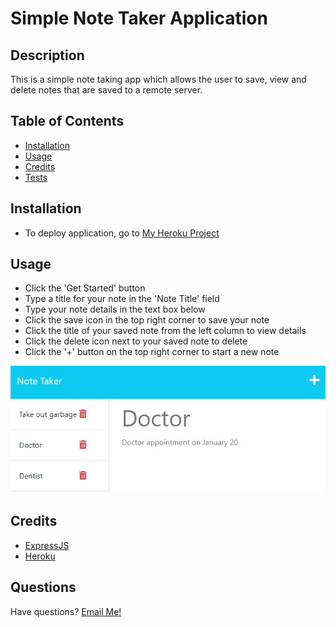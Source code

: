 # Simple Note Taker Application
    
  ## Description
  
  This is a simple note taking app which allows the user to save, view and delete notes that are saved to a remote server. 
  
  ## Table of Contents
  
  - [Installation](#installation)
  - [Usage](#usage)
  - [Credits](#credits)
  - [Tests](#tests)
  
  ## Installation

  * To deploy application, go to [My Heroku Project](https://whispering-lake-09940.herokuapp.com/)

  ## Usage

  * Click the 'Get Started' button
  * Type a title for your note in the 'Note Title' field
  * Type your note details in the text box below
  * Click the save icon in the top right corner to save your note
  * Click the title of your saved note from the left column to view details
  * Click the delete icon next to your saved note to delete
  * Click the '+' button on the top right corner to start a new note  

  ![Screenshot](public/images/screenshot.jpg)

  ## Credits

 * [ExpressJS](https://expressjs.com/)
 * [Heroku](https://heroku.com/)

  ## Questions
  
  Have questions? [Email Me!](mailto:thewillkim@icloud.com)
